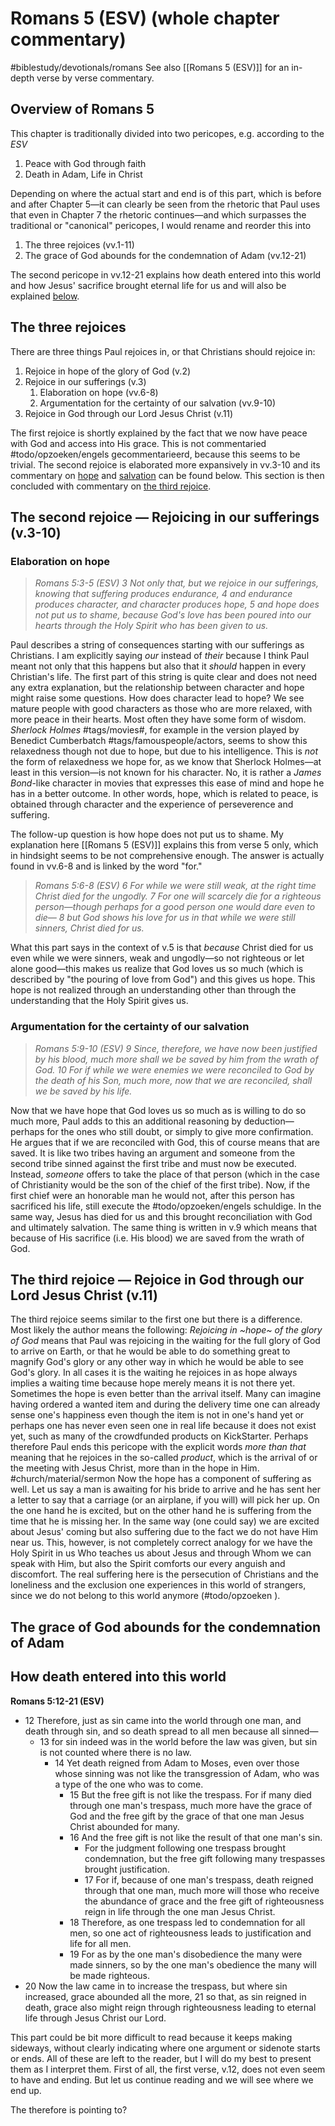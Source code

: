 # Romans 5 (ESV) (whole chapter commentary)
#biblestudy/devotionals/romans
See also [[Romans 5 (ESV)]] for an in-depth verse by verse commentary. 

## Overview of Romans 5
This chapter is traditionally divided into two pericopes, e.g. according to the *ESV*
1. Peace with God through faith 
2. Death in Adam, Life in Christ

Depending on where the actual start and end is of this part, which is before and after Chapter 5—it can clearly be seen from the rhetoric that Paul uses that even in Chapter 7 the rhetoric continues—and which surpasses the traditional or "canonical" pericopes, I would rename and reorder this into 
1. The three rejoices (vv.1-11)
2. The grace of God abounds for the condemnation of Adam (vv.12-21)

The second pericope in vv.12-21 explains how death entered into this world and how Jesus' sacrifice brought eternal life for us and will also be explained [below](bear://x-callback-url/open-note?id=95964C3A-5133-47A9-A7B5-FACD598A7A09-1828-00022431033D8947&header=How%20death%20entered%20into%20this%20world). 

## The three rejoices
There are three things Paul rejoices in, or that Christians should rejoice in: 
1. Rejoice in hope of the glory of God (v.2)
2. Rejoice in our sufferings (v.3)
	1. Elaboration on hope (vv.6-8)
	2. Argumentation for the certainty of our salvation (vv.9-10)
3. Rejoice in God through our Lord Jesus Christ (v.11)

The first rejoice is shortly explained by the fact that we now have peace with God and access into His grace. This is not commentaried #todo/opzoeken/engels gecommentarieerd, because this seems to be trivial. The second rejoice is elaborated more expansively in vv.3-10 and its commentary on [hope](bear://x-callback-url/open-note?id=95964C3A-5133-47A9-A7B5-FACD598A7A09-1828-00022431033D8947&header=Elaboration%20on%20hope) and [salvation](bear://x-callback-url/open-note?id=95964C3A-5133-47A9-A7B5-FACD598A7A09-1828-00022431033D8947&header=Argumentation%20for%20the%20certainty%20of%20our%20salvation) can be found below. This section is then concluded with commentary on [the third rejoice](bear://x-callback-url/open-note?id=95964C3A-5133-47A9-A7B5-FACD598A7A09-1828-00022431033D8947&header=The%20third%20rejoice%20%E2%80%94%20Rejoice%20in%20God%20through%20our%20Lord%20Jesus%20Christ%20%28v.11%29).

## The second rejoice — Rejoicing in our sufferings (v.3-10)
### Elaboration on hope

> *Romans 5:3-5 (ESV) 3 Not only that, but we rejoice in our sufferings, knowing that suffering produces endurance, 4 and endurance produces character, and character produces hope, 5 and hope does not put us to shame, because God's love has been poured into our hearts through the Holy Spirit who has been given to us.*  

Paul describes a string of consequences starting with our sufferings as Christians. I am explicitly saying *our* instead of *their* because I think Paul meant not only that this happens but also that it *should* happen in every Christian's life.
The first part of this string is quite clear and does not need any extra explanation, but the relationship between character and hope might raise some questions. How does character lead to hope? We see mature people with good characters as those who are more relaxed, with more peace in their hearts. Most often they have some form of wisdom. *Sherlock Holmes* #tags/movies#, for example in the version played by Benedict Cumberbatch #tags/famouspeople/actors, seems to show this relaxedness though not due to hope, but due to his intelligence. This is *not* the form of relaxedness we hope for, as we know that Sherlock Holmes—at least in this version—is not known for his character. No, it is rather a *James Bond*-like character in movies that expresses this ease of mind and hope he has in a better outcome. In other words, hope, which is related to peace, is obtained through character and the experience of perseverence and suffering. 

The follow-up question is how hope does not put us to shame. My explanation here [[Romans 5 (ESV)]] explains this from verse 5 only, which in hindsight seems to be not comprehensive enough. The answer is actually found in vv.6-8 and is linked by the word "for."

> *Romans 5:6-8 (ESV) 6 For while we were still weak, at the right time Christ died for the ungodly. 7 For one will scarcely die for a righteous person—though perhaps for a good person one would dare even to die— 8 but God shows his love for us in that while we were still sinners, Christ died for us.*  

What this part says in the context of v.5 is that *because* Christ died for us even while we were sinners, weak and ungodly—so not righteous or let alone good—this makes us realize that God loves us so much (which is described by "the pouring of love from God") and this gives us hope. This hope is not realized through an understanding other than through the understanding that the Holy Spirit gives us. 

### Argumentation for the certainty of our salvation
> *Romans 5:9-10 (ESV) 9 Since, therefore, we have now been justified by his blood, much more shall we be saved by him from the wrath of God. 10 For if while we were enemies we were reconciled to God by the death of his Son, much more, now that we are reconciled, shall we be saved by his life.*  

Now that we have hope that God loves us so much as is willing to do so much more, Paul adds to this an additional reasoning by deduction—perhaps for the ones who still doubt, or simply to give more confirmation. He argues that if we are reconciled with God, this of course means that are saved. It is like two tribes having an argument and someone from the second tribe sinned against the first tribe and must now be executed. Instead, *someone* offers to take the place of that person (which in the case of Christianity would be the son of the chief of the first tribe). Now, if the first chief were an honorable man he would not, after this person has sacrificed his life, still execute the #todo/opzoeken/engels schuldige. 
In the same way, Jesus has died for us and this brought reconciliation with God and ultimately salvation. 
The same thing is written in v.9 which means that because of His sacrifice (i.e. His blood) we are saved from the wrath of God.  

## The third rejoice — Rejoice in God through our Lord Jesus Christ (v.11)
The third rejoice seems similar to the first one but there is a difference. Most likely the author means the following: *Rejoicing in ~hope~ of the glory of God* means that Paul was rejoicing in the waiting for the full glory of God to arrive on Earth, or that he would be able to do something great to magnify God's glory or any other way in which he would be able to see God's glory. In all cases it is the waiting he rejoices in as hope always implies a waiting time because hope merely means it is not there yet. 
Sometimes the hope is even better than the arrival itself. Many can imagine having ordered a wanted item and during the delivery time one can already sense one's happiness even though the item is not in one's hand yet or perhaps one has never even seen one in real life because it does not exist yet, such as many of the crowdfunded products on KickStarter. Perhaps therefore Paul ends this pericope with the explicit words *more than that* meaning that he rejoices in the so-called *product*, which is the arrival of or the meeting with Jesus Christ, more than in the hope in Him. #church/material/sermon
Now the hope has a component of suffering as well. Let us say a man is awaiting for his bride to arrive and he has sent her a letter to say that a carriage (or an airplane, if you will) will pick her up. On the one hand he is excited, but on the other hand he is suffering from the time that he is missing her. In the same way (one could say) we are excited about Jesus' coming but also suffering due to the fact we do not have Him near us. This, however, is not completely correct analogy for we have the Holy Spirit in us Who teaches us about Jesus and through Whom we can speak with Him, but also the Spirit comforts our every anguish and discomfort. 
The real suffering here is the persecution of Christians and the loneliness and the exclusion one experiences in this world of strangers, since we do not belong to this world anymore (#todo/opzoeken ).

## The grace of God abounds for the condemnation of Adam

## How death entered into this world

**Romans 5:12-21 (ESV)** 
* 12 Therefore, just as sin came into the world through one man, and death through sin, and so death spread to all men because all sinned— 
	* 13 for sin indeed was in the world before the law was given, but sin is not counted where there is no law. 
		* 14 Yet death reigned from Adam to Moses, even over those whose sinning was not like the transgression of Adam, who was a type of the one who was to come.
			* 15 But the free gift is not like the trespass. For if many died through one man's trespass, much more have the grace of God and the free gift by the grace of that one man Jesus Christ abounded for many. 
			* 16 And the free gift is not like the result of that one man's sin. 
				* For the judgment following one trespass brought condemnation, but the free gift following many trespasses brought justification. 
				* 17 For if, because of one man's trespass, death reigned through that one man, much more will those who receive the abundance of grace and the free gift of righteousness reign in life through the one man Jesus Christ.
			* 18 Therefore, as one trespass led to condemnation for all men, so one act of righteousness leads to justification and life for all men. 
			* 19 For as by the one man's disobedience the many were made sinners, so by the one man's obedience the many will be made righteous. 
* 20 Now the law came in to increase the trespass, but where sin increased, grace abounded all the more, 21 so that, as sin reigned in death, grace also might reign through righteousness leading to eternal life through Jesus Christ our Lord.

This part could be bit more difficult to read because it keeps making sideways, without clearly indicating where one argument or sidenote starts or ends. All of these are left to the reader, but I will do my best to present them as I interpret them. 
First of all, the first verse, v.12, does not even seem to have and ending. But let us continue reading and we will see where we end up. 

The therefore is pointing to? 
  
